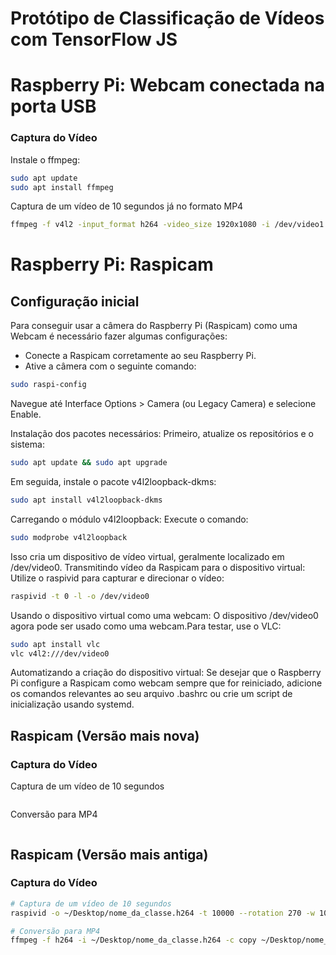 # Protótipo de Classificação de Vídeos com TensorFlow JS
# Raspberry Pi: Webcam conectada na porta USB
### Captura do Vídeo
Instale o ffmpeg:
```bash
sudo apt update
sudo apt install ffmpeg
```
Captura de um vídeo de 10 segundos já no formato MP4
```bash
ffmpeg -f v4l2 -input_format h264 -video_size 1920x1080 -i /dev/video1 -c:v copy -t 10 nome_da_classe.mp4
```

# Raspberry Pi: Raspicam
## Configuração inicial
Para conseguir usar a câmera do Raspberry Pi (Raspicam) como uma Webcam é necessário fazer algumas configurações:
- Conecte a Raspicam corretamente ao seu Raspberry Pi.
- Ative a câmera com o seguinte comando:
```bash
sudo raspi-config
```
Navegue até Interface Options > Camera (ou Legacy Camera) e selecione Enable.

Instalação dos pacotes necessários:
Primeiro, atualize os repositórios e o sistema:
```bash
sudo apt update && sudo apt upgrade
```
Em seguida, instale o pacote v4l2loopback-dkms:
```bash
sudo apt install v4l2loopback-dkms
```
Carregando o módulo v4l2loopback:
Execute o comando:
```bash
sudo modprobe v4l2loopback
```
Isso cria um dispositivo de vídeo virtual, geralmente localizado em /dev/video0.
Transmitindo vídeo da Raspicam para o dispositivo virtual:
Utilize o raspivid para capturar e direcionar o vídeo:
```bash
raspivid -t 0 -l -o /dev/video0
```
Usando o dispositivo virtual como uma webcam:
O dispositivo /dev/video0 agora pode ser usado como uma webcam.Para testar, use o VLC:
```bash
sudo apt install vlc
vlc v4l2:///dev/video0
```
Automatizando a criação do dispositivo virtual:
Se desejar que o Raspberry Pi configure a Raspicam como webcam sempre que for reiniciado, adicione os comandos relevantes ao seu arquivo .bashrc ou crie um script de inicialização usando systemd.

## Raspicam (Versão mais nova)
### Captura do Vídeo
Captura de um vídeo de 10 segundos
```bash

```
Conversão para MP4
```bash

```

## Raspicam (Versão mais antiga)
### Captura do Vídeo
```bash
# Captura de um vídeo de 10 segundos
raspivid -o ~/Desktop/nome_da_classe.h264 -t 10000 --rotation 270 -w 1080 -h 1920
```
```bash
# Conversão para MP4
ffmpeg -f h264 -i ~/Desktop/nome_da_classe.h264 -c copy ~/Desktop/nome_da_classe.mp4
```

